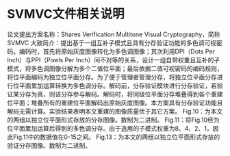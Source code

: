 # SVMVC文件相关说明
论文提出方案名称：Shares Verification Multitone Visual Cryptography，简称SVMVC
大致简介：提出基于一组互补子模式且具有分存验证功能的多色调可视密码。编码时，首先将原始灰度图像转化为多色调图像；其次利用DPI（Dots Per Inch）与PPI（Pixels Per Inch）间不对等的关系，设计一组自带权重且互补的子模式，将多色调图像分解为多个二值位平面；最后依据二值可视密码的编码规则，将位平面编码为独立位平面分存。为了便于管理者管理分存，将独立位平面分存进行位平面累加运算转换为多色调分存。解码前，分存验证模块进行分存验证，若验证某分存为真，则该分存参与解码。解码时，将同级位平面分存堆叠得到各个重建位平面；堆叠所有的重建位平面解码出原始灰度图像。本方案具有分存验证功能且解码无需计算。实验结果表明本文重建的图像质量优于其它方案。
Fig.10：为本文的两组以独立位平面形式存放的分存图像。数制为二进制。
Fig.11：将Fig.10经为位平面累加运算后得到的多色调分存。由于选用的子模式权重为8、4、2、1，因此Fig.11中的数据值在0-15之间。
Fig.13：为本文的两组以独立位平面形式存放的验证分存图像。数制为二进制。
